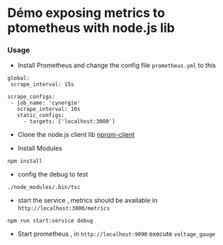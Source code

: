 # Démo exposing metrics to ptometheus with node.js lib

### Usage
- Install Prometheus and change the config file `prometheus.yml` to this 

 ```
 global:
  scrape_interval: 15s
  
scrape_configs:
  - job_name: 'cynergie'
    scrape_interval: 10s
    static_configs:
      - targets: ['localhost:3000']

  ```
 - Clone the node.js client lib [nprom-client ](https://github.com/siimon/prom-client)
  
 - Install Modules 
 
 ```
 npm install
 ```
- config the debug to test

```
./node_modules/.bin/tsc

```
- start the service , metrics should be available in `http://localhost:3000/metrics`

```
npm run start:service debug

```
- Start prometheus , in  `http://localhost:9090`  execute `voltage_gauge` 


